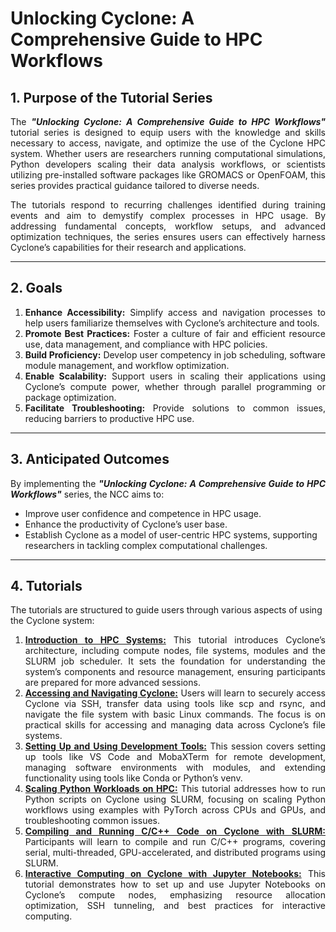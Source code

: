 <!--
 README.md

 CaSToRC, The Cyprus Institute

 (c) 2024 The Cyprus Institute

 Contributing Authors:
 Christodoulos Stylianou (c.stylianou@cyi.ac.cy)
 
 Licensed under the Apache License, Version 2.0 (the "License");
 you may not use this file except in compliance with the License.
 You may obtain a copy of the License at
 
     https://www.apache.org/licenses/LICENSE-2.0
 
 Unless required by applicable law or agreed to in writing, software
 distributed under the License is distributed on an "AS IS" BASIS,
 WITHOUT WARRANTIES OR CONDITIONS OF ANY KIND, either express or implied.
 See the License for the specific language governing permissions and
 limitations under the License.
-->
# Unlocking Cyclone: A Comprehensive Guide to HPC Workflows

## **1. Purpose of the Tutorial Series**
<div style="text-align: justify;">
The <b><i>"Unlocking Cyclone: A Comprehensive Guide to HPC Workflows"</i></b> tutorial series is designed to equip users with the knowledge and skills necessary to access, navigate, and optimize the use of the Cyclone HPC system. Whether users are researchers running computational simulations, Python developers scaling their data analysis workflows, or scientists utilizing pre-installed software packages like GROMACS or OpenFOAM, this series provides practical guidance tailored to diverse needs. 

The tutorials respond to recurring challenges identified during training events and aim to demystify complex processes in HPC usage. By addressing fundamental concepts, workflow setups, and advanced optimization techniques, the series ensures users can effectively harness Cyclone’s capabilities for their research and applications.
</div>

---

## **2. Goals**
<div style="text-align: justify;">
<ol>
<li><b>Enhance Accessibility:</b> Simplify access and navigation processes to help users familiarize themselves with Cyclone’s architecture and tools.</li>
<li><b>Promote Best Practices:</b> Foster a culture of fair and efficient resource use, data management, and compliance with HPC policies.</li>
<li><b>Build Proficiency:</b> Develop user competency in job scheduling, software module management, and workflow optimization.</li>
<li><b>Enable Scalability:</b> Support users in scaling their applications using Cyclone’s compute power, whether through parallel programming or package optimization.</li>
<li><b>Facilitate Troubleshooting:</b> Provide solutions to common issues, reducing barriers to productive HPC use.</li>
</ol>
</div>

---

## **3. Anticipated Outcomes**
<div style="text-align: justify;"> By implementing the <b><i>"Unlocking Cyclone: A Comprehensive Guide to HPC Workflows"</i></b> series, the NCC aims to:</div>
<ul>
    <li>Improve user confidence and competence in HPC usage.</li>
    <li>Enhance the productivity of Cyclone’s user base.</li>
    <li>Establish Cyclone as a model of user-centric HPC systems, supporting researchers in tackling complex computational challenges.</li>
</ul>

---

## 4. Tutorials
The tutorials are structured to guide users through various aspects of using the Cyclone system:
<div style="text-align: justify;">
<ol>
<li><b><a href="tutorials/t01_introduction_to_hpc_systems.md">Introduction to HPC Systems:</a></b> This tutorial introduces Cyclone’s architecture, including compute nodes, file systems, modules and the SLURM job scheduler. It sets the foundation for understanding the system’s components and resource management, ensuring participants are prepared for more advanced sessions.</li>
<li><b><a href="tutorials/t02_accessing_and_navigating_cyclone.md">Accessing and Navigating Cyclone:</a></b> Users will learn to securely access Cyclone via SSH, transfer data using tools like scp and rsync, and navigate the file system with basic Linux commands. The focus is on practical skills for accessing and managing data across Cyclone’s file systems.</li>
<li><b><a href="tutorials/t03_setting_up_and_using_development_tools.md">Setting Up and Using Development Tools:</a></b> This session covers setting up tools like VS Code and MobaXTerm for remote development, managing software environments with modules, and extending functionality using tools like Conda or Python’s venv.</li>
<li><b><a href="tutorials/t04_scaling_python_workloads.md">Scaling Python Workloads on HPC:</a></b> This tutorial addresses how to run Python scripts on Cyclone using SLURM, focusing on scaling Python workflows using examples with PyTorch across CPUs and GPUs, and troubleshooting common issues.</li>
<li><b><a href="tutorials/t05_compiling_and_running_code_with_slurm.md">Compiling and Running C/C++ Code on Cyclone with SLURM:</a></b> Participants will learn to compile and run C/C++ programs, covering serial, multi-threaded, GPU-accelerated, and distributed programs using SLURM.</li>
<li><b><a href="tutorials/t06_interactive_computing_with_jupyter_notebooks.md">Interactive Computing on Cyclone with Jupyter Notebooks:</a></b> This tutorial demonstrates how to set up and use Jupyter Notebooks on Cyclone’s compute nodes, emphasizing resource allocation optimization, SSH tunneling, and best practices for interactive computing.</li>
</ol>
</div>
